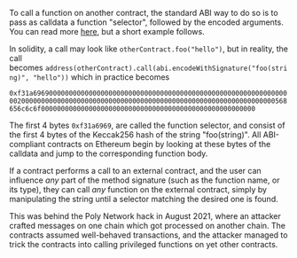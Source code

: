 To call a function on another contract, the standard ABI way to do so is to pass as calldata a function "selector", followed by the encoded arguments. You can read more [here](https://docs.soliditylang.org/en/v0.8.7/abi-spec.html), but a short example follows.

In solidity, a call may look like `otherContract.foo("hello")`, but in reality, the call becomes `address(otherContract).call(abi.encodeWithSignature("foo(string)", "hello"))` which in practice becomes

`0xf31a69690000000000000000000000000000000000000000000000000000000000000020000000000000000000000000000000000000000000000000000000000000000568656c6c6f000000000000000000000000000000000000000000000000000000`

The first 4 bytes `0xf31a6969`, are called the function selector, and consist of the first 4 bytes of the Keccak256 hash of the string "foo(string)". All ABI-compliant contracts on Ethereum begin by looking at these bytes of the calldata and jump to the corresponding function body.

If a contract performs a call to an external contract, and the user can influence *any* part of the method signature (such as the function name, or its type), they can call *any* function on the external contract, simply by manipulating the string until a selector matching the desired one is found.

This was behind the Poly Network hack in August 2021, where an attacker crafted messages on one chain which got processed on another chain. The contracts assumed well-behaved transactions, and the attacker managed to trick the contracts into calling privileged functions on yet other contracts.
